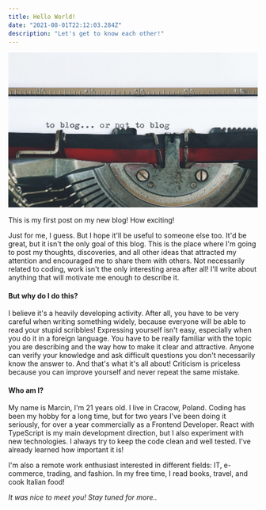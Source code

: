 ```yaml
---
title: Hello World!
date: "2021-08-01T22:12:03.284Z"
description: "Let's get to know each other!"
---
```


![Chinese Salty Egg](./hero.jpg)

This is my first post on my new blog! How exciting!

Just for me, I guess. But I hope it'll be useful to someone else too. It'd be great, but it isn't the only goal of this blog. This is the place where I'm going to post my thoughts, discoveries, and all other ideas that attracted my attention and encouraged me to share them with others. Not necessarily related to coding, work isn't the only interesting area after all! I'll write about anything that will motivate me enough to describe it.

#### But why do I do this?

I believe it's a heavily developing activity. After all, you have to be very careful when writing something widely, because everyone will be able to read your stupid scribbles! Expressing yourself isn't easy, especially when you do it in a foreign language. You have to be really familiar with the topic you are describing and the way how to make it clear and attractive. Anyone can verify your knowledge and ask difficult questions you don't necessarily know the answer to. And that's what it's all about! Criticism is priceless because you can improve yourself and never repeat the same mistake.

#### Who am I?

My name is Marcin, I'm 21 years old. I live in Cracow, Poland. Coding has been my hobby for a long time, but for two years I've been doing it seriously, for over a year commercially as a Frontend Developer. React with TypeScript is my main development direction, but I also experiment with new technologies. I always try to keep the code clean and well tested. I've already learned how important it is! 

I'm also a remote work enthusiast interested in different fields: IT, e-commerce, trading, and fashion. In my free time, I read books, travel, and cook Italian food!

_It was nice to meet you! Stay tuned for more.._

